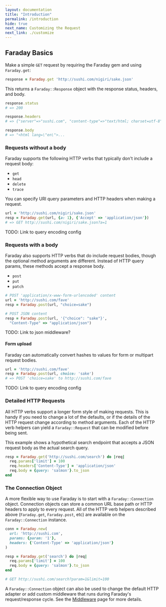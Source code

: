 ```yaml
---
layout: documentation
title: "Introduction"
permalink: /introduction
hide: true
next_name: Customizing the Request
next_link: ./customize
---
```


## Faraday Basics

Make a simple `GET` request by requiring the Faraday gem and using `Faraday.get`:

```ruby
response = Faraday.get 'http://sushi.com/nigiri/sake.json'
```

This returns a `Faraday::Response` object with the response status, headers, and
body.

```ruby
response.status
# => 200

response.headers
# => {"server"=>"sushi.com", "content-type"=>"text/html; charset=utf-8"...

response.body
# => "<html lang=\"en\">...
```

### Requests without a body

Faraday supports the following HTTP verbs that typically don't include a request
body:

* `get`
* `head`
* `delete`
* `trace`

You can specify URI query parameters and HTTP headers when making a request.


```ruby
url = 'http://sushi.com/nigiri/sake.json'
resp = Faraday.get(url, {a: 1}, {'Accept' => 'application/json'})
# => GET http://sushi.com/nigiri/sake.json?a=1
```

TODO: Link to query encoding config

### Requests with a body

Faraday also supports HTTP verbs that do include request bodies, though the
optional method arguments are different. Instead of HTTP query params, these
methods accept a response body.

* `post`
* `put`
* `patch`

```ruby
# POST 'application/x-www-form-urlencoded' content
url = 'http://sushi.com/fave'
resp = Faraday.post(url, "choice=sake")

# POST JSON content
resp = Faraday.post(url, '{"choice": "sake"}',
  "Content-Type" => "application/json")
```

TODO: Link to json middleware?

#### Form upload

Faraday can automatically convert hashes to values for form or multipart request
bodies.

```ruby
url = 'http://sushi.com/fave'
resp = Faraday.post(url, choice: 'sake')
# => POST 'choice=sake' to http://sushi.com/fave
```

TODO: Link to query encoding config

### Detailed HTTP Requests

All HTTP verbs support a longer form style of making requests. This is handy if
you need to change a lot of the defaults, or if the details of the HTTP request
change according to method arguments. Each of the HTTP verb helpers can yield a
`Faraday::Request` that can be modified before being sent.

This example shows a hypothetical search endpoint that accepts a JSON request
body as the actual search query.

```ruby
resp = Faraday.get('http://sushi.com/search') do |req|
  req.params['limit'] = 100
  req.headers['Content-Type'] = 'application/json'
  req.body = {query: 'salmon'}.to_json
end
```

### The Connection Object

A more flexible way to use Faraday is to start with a `Faraday::Connection`
object. Connection objects can store a common URL base path or HTTP headers to
apply to every request. All of the HTTP verb helpers described above
(`Faraday.get`, `Faraday.post`, etc) are available on the `Faraday::Connection`
instance.

```ruby
conn = Faraday.new(
  url: 'http://sushi.com',
  params: {param: '1'},
  headers: {'Content-Type' => 'application/json'}
)

resp = Faraday.get('search') do |req|
  req.params['limit'] = 100
  req.body = {query: 'salmon'}.to_json
end

# GET http://sushi.com/search?param=1&limit=100
```

A `Faraday::Connection` object can also be used to change the default HTTP
adapter or add custom middleware that runs during Faraday's request/response
cycle. See the [Middleware](../middleware) page for more details.